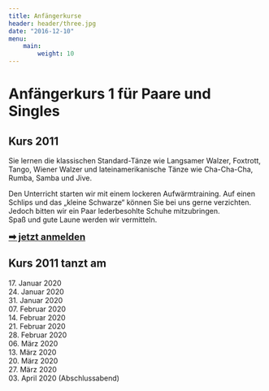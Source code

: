 ```yaml
---
title: Anfängerkurse
header: header/three.jpg
date: "2016-12-10"
menu:
    main:
        weight: 10
---
```


# Anfängerkurs 1 für Paare und Singles
## Kurs 2011

Sie lernen die klassischen Standard-Tänze wie Langsamer Walzer, Foxtrott, Tango, Wiener Walzer und lateinamerikanische Tänze wie Cha-Cha-Cha, Rumba, Samba und Jive.  

Den Unterricht starten wir mit einem lockeren Aufwärmtraining. Auf einen Schlips und das „kleine Schwarze“ können Sie bei uns gerne verzichten. Jedoch bitten wir ein Paar lederbesohlte Schuhe mitzubringen.  
Spaß und gute Laune werden wir vermitteln.  

<span style="font-size: 1.3em;">**[➡ jetzt anmelden](kontakt)**</span>

## Kurs 2011 tanzt am

17\. Januar 2020  
24\. Januar 2020  
31\. Januar 2020  
07\. Februar 2020  
14\. Februar 2020  
21\. Februar 2020  
28\. Februar 2020  
06\. März 2020  
13\. März 2020  
20\. März 2020  
27\. März 2020  
03\. April 2020 (Abschlussabend)  
